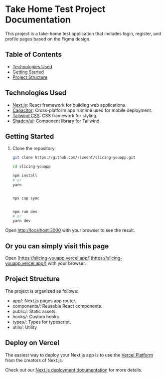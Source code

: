 # Take Home Test Project Documentation

This project is a take-home test application that includes login, register, and profile pages based on the Figma design.

## Table of Contents

- [Technologies Used](#technologies-used)
- [Getting Started](#getting-started)
- [Project Structure](#project-structure)

## Technologies Used

- [Next.js](https://nextjs.org/): React framework for building web applications.
- [Capacitor](https://capacitorjs.com/): Cross-platform app runtime used for mobile deployment.
- [Tailwind CSS](https://tailwindcss.com/): CSS framework for styling.
- [Shadcn/ui](https://ui.shadcn.com/): Component library for Tailwind.

## Getting Started

1. Clone the repository:

   ```bash
   git clone https://github.com/rizeenf/slicing-youapp.git

   cd slicing-youapp

   npm install
   # or
   yarn
   

   npx cap sync


   npm run dev
   # or
   yarn dev
   
Open [http://localhost:3000](http://localhost:3000) with your browser to see the result.



## Or you can simply visit this page 
Open [https://slicing-youapp.vercel.app/](https://slicing-youapp.vercel.app/) with your browser.





## Project Structure
The project is organized as follows:

- app/: Next.js pages app router.
- components/: Reusable React components.
- public/: Static assets.
- hooks/: Custom hooks.
- types/: Types for typescript.
- utils/: Utility



## Deploy on Vercel

The easiest way to deploy your Next.js app is to use the [Vercel Platform](https://vercel.com/new?utm_medium=default-template&filter=next.js&utm_source=create-next-app&utm_campaign=create-next-app-readme) from the creators of Next.js.

Check out our [Next.js deployment documentation](https://nextjs.org/docs/deployment) for more details.
